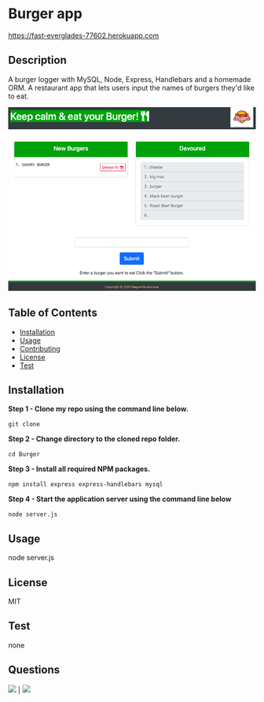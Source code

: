 # Burger app 

https://fast-everglades-77602.herokuapp.com

## Description

A burger logger with MySQL, Node, Express, Handlebars and a homemade ORM.
A restaurant app that lets users input the names of burgers they'd like to eat.


![](public/assets/image/burger.png)
        
## Table of Contents
            
* [Installation](#Installation)
* [Usage](#Usage) 
* [Contributing](#Contributing) 
* [License](#License) 
* [Test](#Test)
            
        
## Installation
            
**Step 1 - Clone my repo using the command line below.**
```
git clone 
```
**Step 2 - Change directory to the cloned repo folder.**
```
cd Burger
```
**Step 3 - Install all required NPM packages.**
```
npm install express express-handlebars mysql 
```
**Step 4 - Start the application server using the command line below**
```
node server.js

```
            
## Usage
            
node server.js
 
## License
            
MIT
        
## Test

none
            
## Questions
            
[![](https://img.shields.io/badge/gitHub-Antidetka-blue?style=plastic)](https://www.github.com/Antidetka) | 
[![](https://img.shields.io/badge/email-musovirova@yahoo.com-purple?style=plastic)](mailto:musovirova@yahoo.com)
